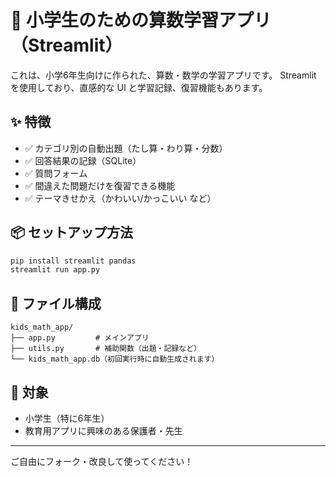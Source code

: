 
# 📘 小学生のための算数学習アプリ（Streamlit）

これは、小学6年生向けに作られた、算数・数学の学習アプリです。
Streamlit を使用しており、直感的な UI と学習記録、復習機能もあります。

## ✨ 特徴

- ✅ カテゴリ別の自動出題（たし算・わり算・分数）
- ✅ 回答結果の記録（SQLite）
- ✅ 質問フォーム
- ✅ 間違えた問題だけを復習できる機能
- ✅ テーマきせかえ（かわいい/かっこいい など）

## 📦 セットアップ方法

```bash
pip install streamlit pandas
streamlit run app.py
```

## 📁 ファイル構成

```
kids_math_app/
├── app.py         # メインアプリ
├── utils.py       # 補助関数（出題・記録など）
└── kids_math_app.db（初回実行時に自動生成されます）
```

## 🏫 対象

- 小学生（特に6年生）
- 教育用アプリに興味のある保護者・先生

---

ご自由にフォーク・改良して使ってください！
